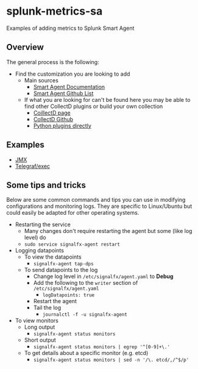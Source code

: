 # splunk-metrics-sa
Examples of adding metrics to Splunk Smart Agent

## Overview
The general process is the following:
* Find the customization you are looking to add
  * Main sources
    * [Smart Agent Documentation](https://docs.signalfx.com/en/latest/integrations/agent/monitors/index.html)
    * [Smart Agent Github List](https://github.com/signalfx/signalfx-agent/tree/master/docs/monitors)
  * If what you are looking for can't be found here you may be able to find other CollectD plugins or build your own collection
    * [CoillectD page](https://collectd.org/)
    * [CollectD Github](https://github.com/collectd/collectd)
    * [Python plugins directly](https://docs.signalfx.com/en/latest/integrations/agent/monitors/collectd-python.html)

## Examples
* [JMX](./jmx)
* [Telegraf/exec](./telegraf_exec)

## Some tips and tricks
Below are some common commands and tips you can use in modifying configurations and monitoring logs. They are specific to Linux/Ubuntu but could easily be adapted for other operating systems.

* Restarting the service
  * Many changes don't require restarting the agent but some (like log level) do
  * ```sudo service signalfx-agent restart```
* Logging datapoints
  * To view the datapoints
    * ```signalfx-agent tap-dps```
  * To send datapoints to the log
    * Change log level in ```/etc/signalfx/agent.yaml``` to **Debug**
    * Add the following to the ```writer``` section of ```/etc/signalfx/agent.yaml```
      * ```logDatapoints: true```
    * Restart the agent
    * Tail the log
      * ```journalctl -f -u signalfx-agent```
* To view monitors
  * Long output
    * ```signalfx-agent status monitors```
  * Short output
    * ```signalfx-agent status monitors | egrep '^[0-9]+\.'```
  * To get details about a specific monitor (e.g. etcd)
    * ```signalfx-agent status monitors | sed -n '/\. etcd/,/^$/p'```